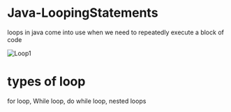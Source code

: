 # Java-LoopingStatements
loops in java come into use when we need to repeatedly execute a block of code


![Loop1](https://github.com/akshayaachu5169/Java-LoopingStatements/assets/112376913/062a33af-0c03-4aca-ad0d-42a4ff98b0ed)

# types of loop
for loop, 
While loop, 
do while loop,
nested loops
